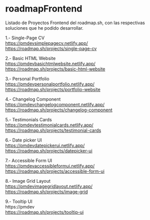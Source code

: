 # roadmapFrontend

Listado de Proyectos Frontend del roadmap.sh, con las respectivas soluciones que he podido desarrollar.

1.- Single-Page CV <br>
https://pmdevsimplepagecv.netlify.app/ <br>
https://roadmap.sh/projects/single-page-cv

2.- Basic HTML Website <br>
https://pmdevbasichtmlwebsite.netlify.app/ <br>
https://roadmap.sh/projects/basic-html-website

3.- Personal Portfolio <br>
https://pmdevpersonalportfolio.netlify.app/ <br>
https://roadmap.sh/projects/portfolio-website

4.- Changelog Component <br>
https://pmdevchangelogcomponent.netlify.app/ <br>
https://roadmap.sh/projects/changelog-component

5.- Testimonials Cards <br>
https://pmdevtestimonialcards.netlify.app/<br>
https://roadmap.sh/projects/testimonial-cards

6.- Date picker UI <br>
https://pmdevdatepickerui.netlify.app/<br>
https://roadmap.sh/projects/datepicker-ui

7.- Accessible Form UI <br>
https://pmdevaccessibleformui.netlify.app/ <br>
https://roadmap.sh/projects/accessible-form-ui

8.- Image Grid Layout <br>
https://pmdevimagegridlayout.netlify.app/<br>
https://roadmap.sh/projects/image-grid

9.- Tooltip UI <br>
https://pmdev<br>
https://roadmap.sh/projects/tooltip-ui
